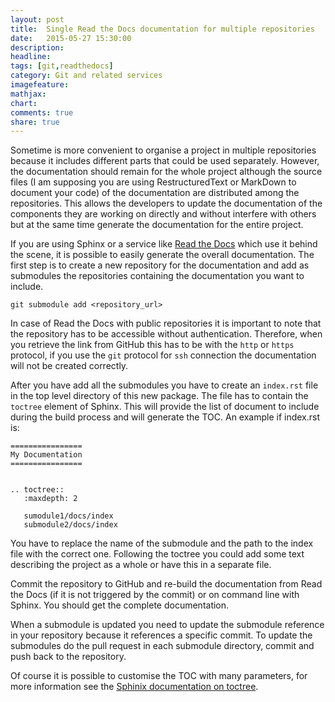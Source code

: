 ```yaml
---
layout: post
title:  Single Read the Docs documentation for multiple repositories
date:   2015-05-27 15:30:00
description:
headline:
tags: [git,readthedocs]
category: Git and related services
imagefeature:
mathjax:
chart:
comments: true
share: true
---
```


Sometime is more convenient to organise a project in multiple repositories because
it includes different parts that could be used separately. However, the documentation
should remain for the whole project although the source files (I am supposing you
  are using RestructuredText or MarkDown to document your code)
of the documentation are distributed among the repositories. This allows the developers
to update the documentation of the components they are working on directly and
without interfere with others but at the same time generate the documentation for the entire project.

If you are using Sphinx or a service like [Read the Docs](http://https://readthedocs.org)
which use it behind the scene, it is possible to easily generate the overall documentation.
The first step is to create a new repository for the documentation and add as submodules
the repositories containing the documentation you want to include.

    git submodule add <repository_url>

In case of Read the Docs with public repositories it is important to note that the repository has to be
accessible without authentication. Therefore, when you retrieve the link from GitHub
this has to be with the ``http`` or ``https`` protocol, if you use the ``git``
protocol for ``ssh`` connection the documentation will not be created correctly.

After you have add all the submodules you have to create an ``index.rst`` file in
the top level directory of this new package. The file has to contain the ``toctree``
element of Sphinx. This will provide the list of document to include during the
build process and will generate the TOC. An example if index.rst is:

    ================
    My Documentation
    ================


    .. toctree::
       :maxdepth: 2

       sumodule1/docs/index
       submodule2/docs/index

You have to replace the name of the submodule and the path to the index file with
the correct one. Following the toctree you could add some text describing the
project as a whole or have this in a separate file.

Commit the repository to GitHub and re-build the documentation from Read the Docs
(if it is not triggered by the commit) or on command line with Sphinx. You should
get the complete documentation.

When a submodule is updated you need to update the submodule reference in your
repository because it references a specific commit. To update the submodules do
the pull request in each submodule directory, commit and push back to the repository.

Of course it is possible to customise the TOC with many parameters,
for more information see the [Sphinix documentation on toctree](http://sphinx-doc.org/markup/toctree.html).
